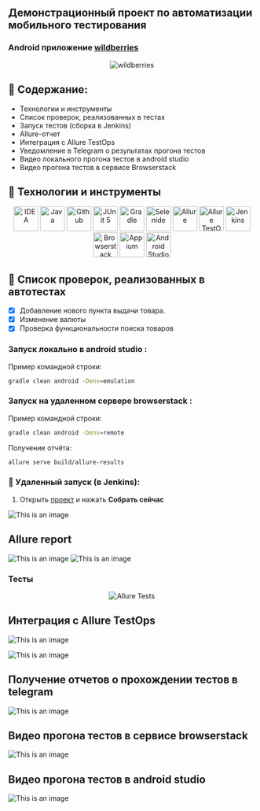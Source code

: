 ## Демонстрационный проект по автоматизации мобильного тестирования
### Android приложение <a target="_blank" href="https://play.google.com/store/apps/details?id=com.wildberries.ru">wildberries</a>

<p align="center">
<img title="wildberries" src="images/screens/cover.jpg">
</p>

## :iphone: Содержание:

- Технологии и инструменты
- Список проверок, реализованных в тестах
- Запуск тестов (сборка в Jenkins)
- Allure-отчет
- Интеграция с Allure TestOps
- Уведомление в Telegram о результатах прогона тестов
- Видео локального прогона тестов в android studio
- Видео прогона тестов в сервисе Browserstack



## :iphone: Технологии и инструменты

<p align="center">
<a href="https://www.jetbrains.com/idea/"><img src="images/logo/Idea.svg" width="50" height="50"  alt="IDEA"/></a>
<a href="https://www.java.com/"><img src="images/logo/Java.svg" width="50" height="50"  alt="Java"/></a>
<a href="https://github.com/"><img src="images/logo/GitHub.svg" width="50" height="50"  alt="Github"/></a>
<a href="https://junit.org/junit5/"><img src="images/logo/Junit5.svg" width="50" height="50"  alt="JUnit 5"/></a>
<a href="https://gradle.org/"><img src="images/logo/Gradle.svg" width="50" height="50"  alt="Gradle"/></a>
<a href="https://selenide.org/"><img src="images/logo/Selenide.svg" width="50" height="50"  alt="Selenide"/></a>
<a href="https://github.com/allure-framework/allure2"><img src="images/logo/Allure.svg" width="50" height="50"  alt="Allure"/></a>
<a href="https://qameta.io/"><img src="images/logo/Allure_TO.svg" width="50" height="50"  alt="Allure TestOps"/></a>
<a href="https://www.jenkins.io/"><img src="images/logo/Jenkins.svg" width="50" height="50"  alt="Jenkins"/></a>
<a href="https://www.browserstack.com/"><img src="images/logo/Browserstack.svg" width="50" height="50"  alt="Browserstack"/></a>
<a href="https://appium.io/"><img src="images/logo/Appium.svg" width="50" height="50"  alt="Appium"/></a>
<a href="https://developer.android.com/studio"><img src="images/logo/android.svg" width="50" height="50"  alt="Android Studio"/></a>
</p>

## :iphone:  Список проверок, реализованных в автотестах

- [x] Добавление нового пункта выдачи товара.
- [x] Изменение валюты 
- [x] Проверка функциональности поиска товаров

###  Запуск локально в android studio :
Пример командной строки:
```bash
gradle clean android -Denv=emulation
```

###  Запуск на удаленном сервере browserstack :
Пример командной строки:
```bash
gradle clean android -Denv=remote
```

Получение отчёта:
```bash
allure serve build/allure-results
```

###  :iphone: Удаленный запуск (в Jenkins):
1. Открыть <a target="_blank" href="https://jenkins.autotests.cloud/job/17-wb-mobile///">проект</a> и нажать **Собрать сейчас**

![This is an image](/images/screens/8.jpg)

## Allure report

![This is an image](/images/screens/13.jpg)
![This is an image](/images/screens/report2.jpg)

###  Тесты

<p align="center">
<img title="Allure Tests" src="images/screens/14.jpg">
</p>

## Интеграция с Allure TestOps

![This is an image](/images/screens/15.jpg)

![This is an image](/images/screens/10.jpg)


## Получение отчетов о прохождении тестов в telegram

![This is an image](/images/screens/1.jpg)

## Видео прогона тестов в сервисе browserstack

![This is an image](/images/screens/bs.gif)

## Видео прогона тестов в android studio

![This is an image](/images/screens/studio.gif)

